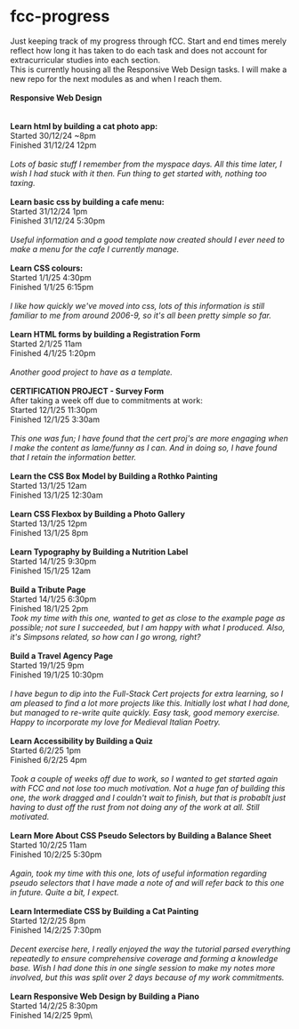 # fcc-progress
Just keeping track of my progress through fCC. Start and end times merely reflect how long it has taken to do each task and does not account for extracurricular studies into each section.\
This is currently housing all the Responsive Web Design tasks. I will make a new repo for the next modules as and when I reach them.\
\
**Responsive Web Design**\
\
\
**Learn html by building a cat photo app:**\
Started 30/12/24 ~8pm\
Finished 31/12/24 12pm\
\
_Lots of basic stuff I remember from the myspace days. All this time later, I wish I had stuck with it then. Fun thing to get started with, nothing too taxing._\
\
**Learn basic css by building a cafe menu:**\
Started 31/12/24 1pm\
Finished 31/12/24 5:30pm\
\
_Useful information and a good template now created should I ever need to make a menu for the cafe I currently manage._\
\
**Learn CSS colours:**\
Started 1/1/25 4:30pm\
Finished 1/1/25 6:15pm\
\
_I like how quickly we've moved into css, lots of this information is still familiar to me from around 2006-9, so it's all been pretty simple so far._\
\
**Learn HTML forms by building a Registration Form**\
Started 2/1/25 11am\
Finished 4/1/25 1:20pm\
\
_Another good project to have as a template._\
\
**CERTIFICATION PROJECT - Survey Form**\
After taking a week off due to commitments at work:\
Started 12/1/25 11:30pm\
Finished 12/1/25 3:30am\
\
_This one was fun; I have found that the cert proj's are more engaging when I make the content as lame/funny as I can. And in doing so, I have found that I retain the information better._\
\
**Learn the CSS Box Model by Building a Rothko Painting**\
Started 13/1/25 12am\
Finished 13/1/25 12:30am\
\
**Learn CSS Flexbox by Building a Photo Gallery**\
Started 13/1/25 12pm\
Finished 13/1/25 8pm\
\
**Learn Typography by Building a Nutrition Label**\
Started 14/1/25 9:30pm\
Finished 15/1/25 12am\
\
**Build a Tribute Page**\
Started 14/1/25 6:30pm\
Finished 18/1/25 2pm\
_Took my time with this one, wanted to get as close to the example page as possible; not sure I succeeded, but I am happy with what I produced. Also, it's Simpsons related, so how can I go wrong, right?_\
\
**Build a Travel Agency Page**\
Started 19/1/25 9pm\
Finished 19/1/25 10:30pm\
\
_I have begun to dip into the Full-Stack Cert projects for extra learning, so I am pleased to find a lot more projects like this._
_Initially lost what I had done, but managed to re-write quite quickly. Easy task, good memory exercise. Happy to incorporate my love for Medieval Italian Poetry._\
\
**Learn Accessibility by Building a Quiz**\
Started 6/2/25 1pm\
Finished 6/2/25 4pm\
\
_Took a couple of weeks off due to work, so I wanted to get started again with FCC and not lose too much motivation. Not a huge fan of building this one, the work dragged and I couldn't wait to finish, but that is probablt just having to dust off the rust from not doing any of the work at all. Still motivated._\
\
**Learn More About CSS Pseudo Selectors by Building a Balance Sheet**\
Started 10/2/25 11am\
Finished 10/2/25 5:30pm\
\
_Again, took my time with this one, lots of useful information regarding pseudo selectors that I have made a note of and will refer back to this one in future. Quite a bit, I expect._\
\
**Learn Intermediate CSS by Building a Cat Painting**\
Started 12/2/25 8pm\
Finished 14/2/25 7:30pm\
\
_Decent exercise here, I really enjoyed the way the tutorial parsed everything repeatedly to ensure comprehensive coverage and forming a knowledge base. Wish I had done this in one single session to make my notes more involved, but this was split over 2 days because of my work commitments._\
\
**Learn Responsive Web Design by Building a Piano**\
Started 14/2/25 8:30pm\
Finished 14/2/25 9pm\
